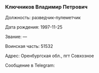 ### Ключников Владимир Петрович

Должность: разведчик-пулеметчик

Дата рождения: 1997-11-25

Звание: —

Воинская часть: 51532

Адрес: Оренбургская обл., пгт Совхозное 

Сообщение в Telegram: []()
